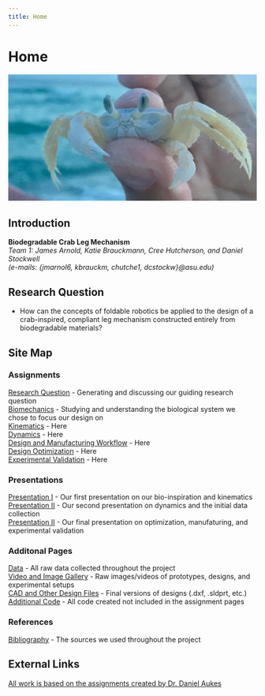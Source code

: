 ```yaml
---
title: Home
---
```


# Home

![alt_text](images/ghostCrab.jpg "Image of a ghost crab")

## Introduction

**Biodegradable Crab Leg Mechanism**  
_Team 1: James Arnold, Katie Brauckmann, Cree Hutcherson, and Daniel Stockwell_   
_(e-mails: {jmarnol6, kbrauckm, chutche1, dcstockw}@asu.edu)_

## Research Question

* How can the concepts of foldable robotics be applied to the design of a crab-inspired, compliant leg mechanism constructed entirely from biodegradable materials?

## Site Map

### Assignments

[Research Question](/assignment1) - Generating and discussing our guiding research question  
[Biomechanics](/assignment2) - Studying and understanding the biological system we chose to focus our design on  
[Kinematics](https://nbviewer.jupyter.org/url/arnoldjames98.github.io/systemKinematics.ipynb) - Here  
[Dynamics](https://nbviewer.jupyter.org/url/arnoldjames98.github.io/systemDynamicsAll.ipynb) - Here  
[Design and Manufacturing Workflow](https://nbviewer.jupyter.org/url/arnoldjames98.github.io/designManufacturing.ipynb) - Here  
[Design Optimization](https://nbviewer.jupyter.org/url/arnoldjames98.github.io/designOptimization.ipynb) - Here  
[Experimental Validation](https://nbviewer.jupyter.org/url/arnoldjames98.github.io/dataCollection.ipynb) - Here  

### Presentations

[Presentation I](/presentation1) - Our first presentation on our bio-inspiration and kinematics  
[Presentation II](/presentation2) - Our second presentation on dynamics and the initial data collection  
[Presentation II](/presentation2) - Our final presentation on optimization, manufaturing, and experimental validation

### Additonal Pages

[Data](/data) - All raw data collected throughout the project   
[Video and Image Gallery](/videoImageGallery) - Raw images/videos of prototypes, designs, and experimental setups   
[CAD and Other Design Files](/cadDesignFiles) - Final versions of designs (.dxf, .sldprt, etc.)   
[Additional Code](/additionalCode) - All code created not included in the assignment pages   


### References 

[Bibliography](/bibliography) - The sources we used throughout the project   


## External Links

[All work is based on the assignments created by Dr. Daniel Aukes](https://egr557.github.io/)
